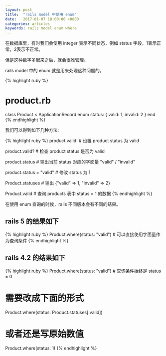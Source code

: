 ```yaml
---
layout: post
title:  "rails model 中使用 enum"
date:   2017-01-07 18:00:00 +0800
categories: articles
keywords: rails model enum where
---
```


在数据库里，有时我们会使用 integer 表示不同状态，例如 status 字段，1表示正常，2表示不正常。

但是这种数字多起来之后，就会很难管理。

rails model 中的 enum 就是用来处理这种问题的。

{% highlight ruby %}
# product.rb
class Product < ApplicationRecord
  enum status: { valid: 1, invalid: 2 }
end
{% endhighlight %}

我们可以得到如下几种方法:

{% highlight ruby %}
product.valid! # 设置 product status 为 valid

product.valid? # 检查 product status 是否为 valid

product.status # 输出当前 status 对应的字面量 "valid" / "invalid"

product.status = "valid" # 修改 status 为 1

Product.statuses # 输出 {"valid" => 1, "invalid" => 2}

Product.valid # 查询 products 表中 status = 1 的数据
{% endhighlight %}

在使用 enum 查询的时候，rails 不同版本会有不同的结果。

## rails 5 的结果如下
{% highlight ruby %}
Product.where(status: "valid") # 可以直接使用字面量作为查询条件
{% endhighlight %}

## rails 4.2 的结果如下
{% highlight ruby %}
Product.where(status: "valid") # 查询条件始终是 status = 0

# 需要改成下面的形式
Product.where(status: Product.statuses[:valid])
# 或者还是写原始数值
Product.where(status: 1)
{% endhighlight %}


